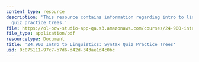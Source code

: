 ```yaml
---
content_type: resource
description: 'This resource contains information regarding intro to linguistics: syntax
  quiz practice trees.'
file: https://ol-ocw-studio-app-qa.s3.amazonaws.com/courses/24-900-introduction-to-linguistics-fall-2012/0c07511197c7b7d6d42d343ae1d4c0bc_MIT24_900F12_SntxPracTree.pdf
file_type: application/pdf
resourcetype: Document
title: '24.900 Intro to Linguistics: Syntax Quiz Practice Trees'
uid: 0c075111-97c7-b7d6-d42d-343ae1d4c0bc
---
```

